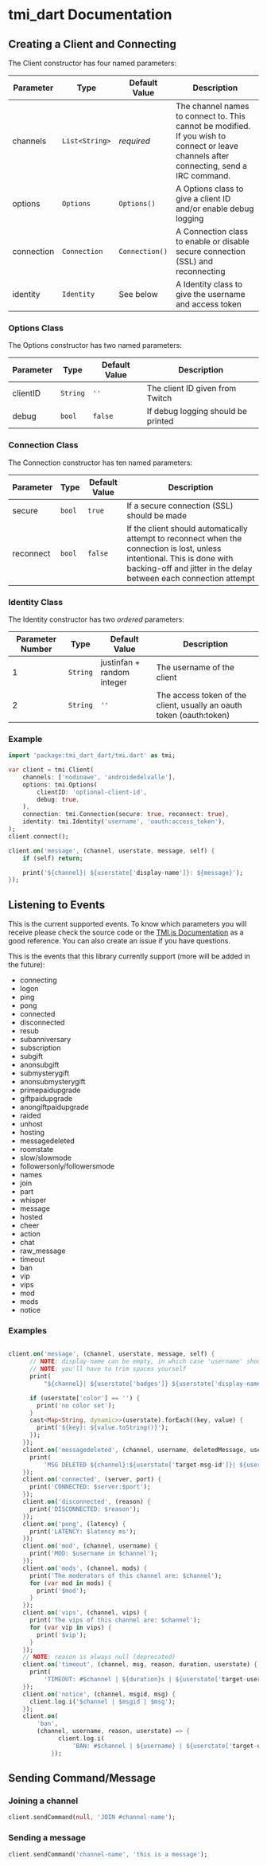 # tmi_dart Documentation

## Creating a Client and Connecting

The Client constructor has four named parameters:

| Parameter  | Type           | Default Value  | Description                                                                                                                              |
|------------|----------------|----------------|------------------------------------------------------------------------------------------------------------------------------------------|
| channels   | `List<String>` | *required*     | The channel names to connect to. This cannot be modified. If you wish to connect or leave channels after connecting, send a IRC command. |
| options    | `Options`      | `Options()`    | A Options class to give a client ID and/or enable debug logging                                                                          |
| connection | `Connection`   | `Connection()` | A Connection class to enable or disable secure connection (SSL) and reconnecting                                                         |
| identity   | `Identity`     | See below   | A Identity class to give the username and access token                                                                                   |

### Options Class
The Options constructor has two named parameters:

| Parameter | Type     | Default Value | Description                        |
|-----------|----------|---------------|------------------------------------|
| clientID  | `String` | `''`          | The client ID given from Twitch    |
| debug     | `bool`   | `false`       | If debug logging should be printed |

### Connection Class
The Connection constructor has ten named parameters:

| Parameter | Type   | Default Value | Description                                                                                                                                                                                    |
|-----------|--------|---------------|------------------------------------------------------------------------------------------------------------------------------------------------------------------------------------------------|
| secure    | `bool` | `true`        | If a secure connection (SSL) should be made                                                                                                                                                    |
| reconnect | `bool` | `false`       | If the client should automatically attempt to reconnect when the connection is lost, unless intentional. This is done with backing-off and jitter in the delay between each connection attempt |

### Identity Class
The Identity constructor has two *ordered* parameters:

| Parameter Number | Type     | Default Value              | Description                                                          |
|------------------|----------|----------------------------|----------------------------------------------------------------------|
| 1                | `String` | justinfan + random integer | The username of the client                                           |
| 2                | `String` | `''`                       | The access token of the client, usually an oauth token (oauth:token) |

### Example

```dart
import 'package:tmi_dart_dart/tmi.dart' as tmi;

var client = tmi.Client(
    channels: ['nodinawe', 'androidedelvalle'],
    options: tmi.Options(
        clientID: 'optional-client-id',
        debug: true,
    ),
    connection: tmi.Connection(secure: true, reconnect: true),
    identity: tmi.Identity('username', 'oauth:access_token'),
);
client.connect();

client.on('message', (channel, userstate, message, self) {
    if (self) return;

    print('${channel}| ${userstate['display-name']}: ${message}');
});
```


## Listening to Events

This is the current supported events. To know which parameters you will receive please check the source code or the [TMI.js Documentation](https://github.com/tmijs/docs/blob/gh-pages/_posts/v1.4.2/2019-03-03-Events.md) as a good reference. You can also create an issue if you have questions.

This is the events that this library currently support (more will be added in the future):

* connecting
* logon
* ping
* pong
* connected
* disconnected
* resub
* subanniversary
* subscription
* subgift
* anonsubgift
* submysterygift
* anonsubmysterygift
* primepaidupgrade
* giftpaidupgrade
* anongiftpaidupgrade
* raided
* unhost
* hosting
* messagedeleted
* roomstate
* slow/slowmode
* followersonly/followersmode
* names
* join
* part
* whisper
* message
* hosted
* cheer
* action
* chat
* raw_message
* timeout
* ban
* vip
* vips
* mod
* mods
* notice

### Examples

```dart

client.on('message', (channel, userstate, message, self) {
      // NOTE: display-name can be empty, in which case 'username' should be used instead
      // NOTE: you'll have to trim spaces yourself
      print(
          "${channel}| ${userstate['badges']} ${userstate['display-name']}: ${message} | emotes: ${userstate['emotes']} | flags: ${userstate['flags']} | color: ${userstate['color']}");

      if (userstate['color'] == '') {
        print('no color set');
      }
      cast<Map<String, dynamic>>(userstate).forEach((key, value) {
        print('${key}: ${value.toString()}');
      });
    });
    client.on('messagedeleted', (channel, username, deletedMessage, userstate) {
      print(
          'MSG DELETED ${channel}:${userstate['target-msg-id']}| ${username} - $deletedMessage');
    });
    client.on('connected', (server, port) {
      print('CONNECTED: $server:$port');
    });
    client.on('disconnected', (reason) {
      print('DISCONNECTED: $reason');
    });
    client.on('pong', (latency) {
      print('LATENCY: $latency ms');
    });
    client.on('mod', (channel, username) {
      print('MOD: $username in $channel');
    });
    client.on('mods', (channel, mods) {
      print('The moderators of this channel are: $channel');
      for (var mod in mods) {
        print('$mod');
      }
    });
    client.on('vips', (channel, vips) {
      print('The vips of this channel are: $channel');
      for (var vip in vips) {
        print('$vip');
      }
    });
    // NOTE: reason is always null (deprecated)
    client.on('timeout', (channel, msg, reason, duration, userstate) {
      print(
          'TIMEOUT: #$channel | ${duration}s | ${userstate['target-user-id']}');
    });
    client.on('notice', (channel, msgid, msg) {
      client.log.i('$channel | $msgid | $msg');
    });
    client.on(
        'ban',
        (channel, username, reason, userstate) => {
              client.log.i(
                  'BAN: #$channel | ${username} | ${userstate['target-user-id']}')
            });
```

## Sending Command/Message
### Joining a channel
```dart
client.sendCommand(null, 'JOIN #channel-name');
```
### Sending a message
```dart
client.sendCommand('channel-name', 'this is a message');
```

